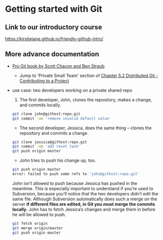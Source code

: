 # Getting started with Git

## Link to our introductory course
https://kirstiejane.github.io/friendly-github-intro/

## More advance documentation

- [Pro Git book by Scott Chacon and Ben Straub](https://git-scm.com/book/en/v2)
  - Jump to 'Private Small Team' section of [Chapter 5.2 Distributed Git - Contributing to a Project](https://git-scm.com/book/en/v2/Distributed-Git-Contributing-to-a-Project)

- use case: two developers working on a private shared repo
  1. The first developer, John, clones the repository, makes a change, and commits locally.
  ```bash
  git clone john@githost:repo.git
  git commit -am 'remove invalid default value'
  ```
  - The second developer, Jessica, does the same thing – clones the repository and commits a change
  ```bash
  git clone jessica@githost:repo.git
  git commit -am 'add reset task'
  git push origin master
  ```
  - John tries to push his change up, too.
  ```bash
  git push origin master
  error: failed to push some refs to 'john@githost:repo.git'
  ```
  John isn’t allowed to push because Jessica has pushed in the meantime. This is especially important to understand if you’re used to Subversion, because you’ll notice that the two developers didn’t edit the same file. Although Subversion automatically does such a merge on the server **if different files are edited, in Git you must merge the commits locally.** John has to fetch Jessica’s changes and merge them in before he will be allowed to push.
  ```bash
  git fetch origin
  git merge origin/master
  git push origin master
  ```
